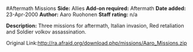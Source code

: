 #Aftermath Missions
**Side:** Allies
**Add-on required:** Aftermath
**Date added:** 23-Apr-2000
**Author:** Aaro Ruohonen
**Staff rating:** n/a

**Description:** Three missions for aftermath, Italian invasion, Red retaliation and Soldier volkov assassination.

Original Link:http://ra.afraid.org/download.php/missions/Aaro_Missions.zip
